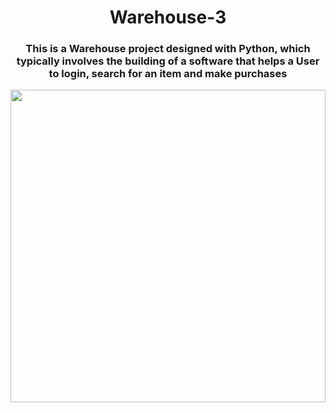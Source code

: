 <h1 align="center"> Warehouse-3 </h1>

<h3 align="center"> This is a Warehouse project designed with Python, which typically involves the building of a software that helps a User to login, search for an item and make purchases </h3>

<img height="500" width="100%" length="50%" src="https://devforum-uploads.s3.dualstack.us-east-2.amazonaws.com/uploads/original/4X/8/b/5/8b5e56ee93f062348053bdfb37b4f1d463901c3d.png">
